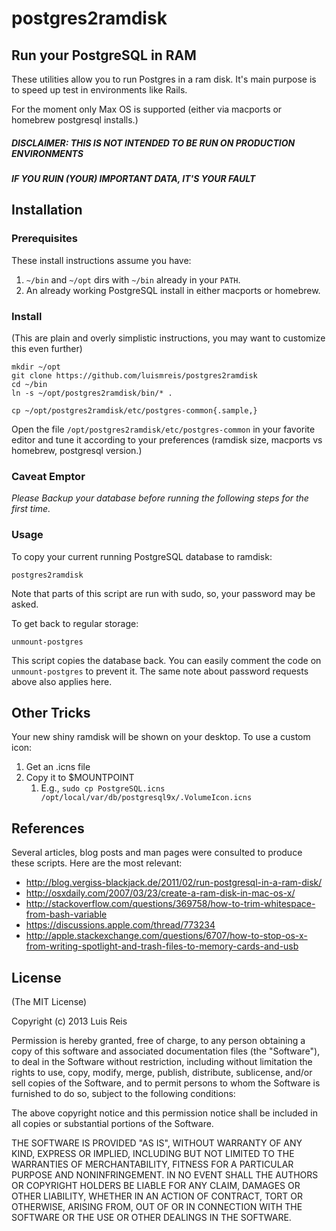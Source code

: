 # postgres2ramdisk
## Run your PostgreSQL in RAM

These utilities allow you to run Postgres in a ram disk. It's main purpose is to speed up test in environments like Rails.

For the moment only Max OS is supported (either via macports or homebrew postgresql installs.)

##### DISCLAIMER: THIS IS NOT INTENDED TO BE RUN ON PRODUCTION ENVIRONMENTS
##### IF YOU RUIN (YOUR) IMPORTANT DATA, IT'S YOUR FAULT

## Installation

### Prerequisites

These install instructions assume you have:
1.  ```~/bin``` and ```~/opt``` dirs with ```~/bin``` already in your ```PATH```.
2.  An already working PostgreSQL install in either macports or homebrew.

### Install

(This are plain and overly simplistic instructions, you may want to customize this even further)

    mkdir ~/opt
    git clone https://github.com/luismreis/postgres2ramdisk
    cd ~/bin
    ln -s ~/opt/postgres2ramdisk/bin/* .

    cp ~/opt/postgres2ramdisk/etc/postgres-common{.sample,}

Open the file ```/opt/postgres2ramdisk/etc/postgres-common``` in your favorite editor and tune it according to
your preferences (ramdisk size, macports vs homebrew, postgresql version.)

### Caveat Emptor

_Please Backup your database before running the following steps for the first time._

### Usage

To copy your current running PostgreSQL database to ramdisk:

    postgres2ramdisk

Note that parts of this script are run with sudo, so, your password may be asked.

To get back to regular storage:

    unmount-postgres

This script copies the database back. You can easily comment the code on ```unmount-postgres``` to prevent it.
The same note about password requests above also applies here.

## Other Tricks

Your new shiny ramdisk will be shown on your desktop. To use a custom icon:
1.  Get an .icns file
2.  Copy it to $MOUNTPOINT
    1. E.g., ```sudo cp PostgreSQL.icns /opt/local/var/db/postgresql9x/.VolumeIcon.icns```

## References

Several articles, blog posts and man pages were consulted to produce these scripts. Here are the most relevant:

*   http://blog.vergiss-blackjack.de/2011/02/run-postgresql-in-a-ram-disk/
*   http://osxdaily.com/2007/03/23/create-a-ram-disk-in-mac-os-x/
*   http://stackoverflow.com/questions/369758/how-to-trim-whitespace-from-bash-variable
*   https://discussions.apple.com/thread/773234
*   http://apple.stackexchange.com/questions/6707/how-to-stop-os-x-from-writing-spotlight-and-trash-files-to-memory-cards-and-usb

## License

(The MIT License)

Copyright (c) 2013 Luis Reis

Permission is hereby granted, free of charge, to any person obtaining a copy of this software and associated documentation files (the "Software"), to deal in the Software without restriction, including without limitation the rights to use, copy, modify, merge, publish, distribute, sublicense, and/or sell copies of the Software, and to permit persons to whom the Software is furnished to do so, subject to the following conditions:

The above copyright notice and this permission notice shall be included in all copies or substantial portions of the Software.

THE SOFTWARE IS PROVIDED "AS IS", WITHOUT WARRANTY OF ANY KIND, EXPRESS OR IMPLIED, INCLUDING BUT NOT LIMITED TO THE WARRANTIES OF MERCHANTABILITY, FITNESS FOR A PARTICULAR PURPOSE AND NONINFRINGEMENT. IN NO EVENT SHALL THE AUTHORS OR COPYRIGHT HOLDERS BE LIABLE FOR ANY CLAIM, DAMAGES OR OTHER LIABILITY, WHETHER IN AN ACTION OF CONTRACT, TORT OR OTHERWISE, ARISING FROM, OUT OF OR IN CONNECTION WITH THE SOFTWARE OR THE USE OR OTHER DEALINGS IN THE SOFTWARE.